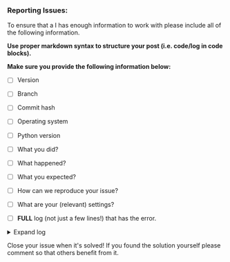 ### Reporting Issues:

To ensure that a I has enough information to work with please include all of the following information.

**Use proper markdown syntax to structure your post (i.e. code/log in code blocks).**

**Make sure you provide the following information below:**
- [ ] Version

- [ ] Branch

- [ ] Commit hash

- [ ] Operating system

- [ ] Python version

- [ ] What you did?

- [ ] What happened?

- [ ] What you expected?

- [ ] How can we reproduce your issue?

- [ ] What are your (relevant) settings?

- [ ] **FULL** log (not just a few lines!) that has the error.
<details><summary>Expand log</summary>

```
Paste your full log here
```
</details>

Close your issue when it's solved! If you found the solution yourself please comment so that others benefit from it.
